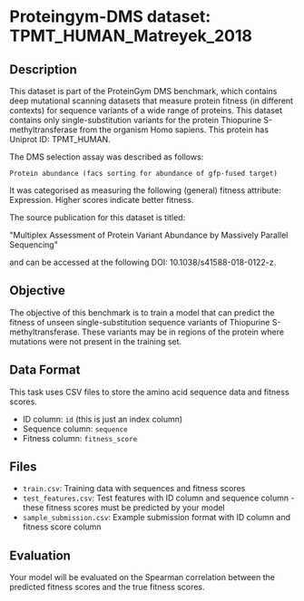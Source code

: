 
# Proteingym-DMS dataset: TPMT_HUMAN_Matreyek_2018

## Description

This dataset is part of the ProteinGym DMS benchmark, which contains deep mutational scanning datasets that measure
protein fitness (in different contexts) for sequence variants of a wide range of proteins. This dataset contains
only single-substitution variants for the protein Thiopurine S-methyltransferase from the organism Homo sapiens. This protein has Uniprot ID: TPMT_HUMAN. 

The DMS selection assay was described as follows: 

    Protein abundance (facs sorting for abundance of gfp-fused target)

It was categorised as measuring the following (general) fitness attribute: Expression. Higher scores indicate better fitness.

The source publication for this dataset is titled: 

"Multiplex Assessment of Protein Variant Abundance by Massively Parallel Sequencing"

and can be accessed at the following DOI: 10.1038/s41588-018-0122-z.

## Objective

The objective of this benchmark is to train a model that can predict the fitness of unseen single-substitution sequence variants of Thiopurine S-methyltransferase.
These variants may be in regions of the protein where mutations were not present in the training set.

## Data Format

This task uses CSV files to store the amino acid sequence data and fitness scores.
- ID column: `id` (this is just an index column)
- Sequence column: `sequence`
- Fitness column: `fitness_score`

## Files

- `train.csv`: Training data with sequences and fitness scores
- `test_features.csv`: Test features with ID column and sequence column - these fitness scores must be predicted by your model
- `sample_submission.csv`: Example submission format with ID column and fitness score column

## Evaluation

Your model will be evaluated on the Spearman correlation between the predicted fitness scores and the true fitness scores.
